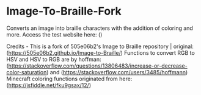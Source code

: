 # Image-To-Braille-Fork
Converts an image into braille characters with the addition of coloring and more.
Access the test website here: ()

Credits -
This is a fork of 505e06b2's Image to Braille repository | original: (https://505e06b2.github.io/Image-to-Braille/)
Functions to convert RGB to HSV and HSV to RGB are by hoffman: (https://stackoverflow.com/questions/13806483/increase-or-decrease-color-saturation) and (https://stackoverflow.com/users/3485/hoffmann)
Minecraft coloring functions originated from here: (https://jsfiddle.net/fku9gsax/12/)
